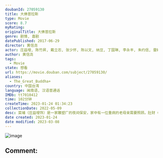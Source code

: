 ```yaml
---
doubanId: 27059130
title: 大佛普拉斯
type: Movie
score: 8.7
myRating: 
originalTitle: 大佛普拉斯
genre: 剧情, 喜剧
datePublished: 2017-06-29
director: 黄信尧
actor: 庄益增, 陈竹昇, 戴立忍, 张少怀, 陈以文, 纳豆, 丁国琳, 李永丰, 朱约信, 雷婕熙, 林美秀, 小亮哥, 游安顺, 梁赫群, 脱线, 郑宇彤, 鲁文学
author: 黄信尧
tags:
  - Movie
state: 想看
url: https://movie.douban.com/subject/27059130/
aliases:
  - The_Great_Buddha+
country: 中国台湾
language: 闽南语, 汉语普通话
IMDb: tt7010412
time: 102分钟
createTime: 2023-01-24 01:34:23
collectionDate: 2022-05-09
desc: 菜埔（庄益增饰）是一家雕塑厂的夜间保安，家中有一位重病的老母亲需要照顾。肚财（陈竹昇饰）是菜埔唯一的朋友，菜埔经常在值夜班的时候把肚财叫过来和他作伴。一天，两人突发奇想决定看一看菜埔的老板黄启文（...
date created: 2023-01-24
date modified: 2023-03-08
---
```


![image](p2505928032.jpg)

Comment:
---
